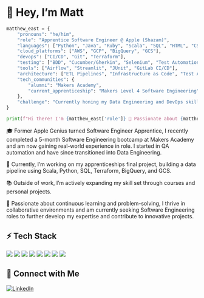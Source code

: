 # 👋 Hey, I’m Matt

```python
matthew_east = {
    "pronouns": "he/him",
    "role": "Apprentice Software Engineer @ Apple (Shazam)",
    "languages": ["Python", "Java", "Ruby", "Scala", "SQL", "HTML", "CSS"],
    "cloud_platforms": ["AWS", "GCP", "BigQuery", "GCS"],
    "devops": ["CI/CD", "Git", "Terraform"],
    "testing": ["BDD", "Cucumber/Gherkin", "Selenium", "Test Automation"],
    "tools": ["Airflow", "Streamlit", "JUnit", "GitLab CI/CD"],
    "architecture": ["ETL Pipelines", "Infrastructure as Code", "Test Automation"],
    "tech_communities": {
        "alumni": "Makers Academy",
        "current_apprenticeship": "Makers Level 4 Software Engineering"
    },
    "challenge": "Currently honing my Data Engineering and DevOps skills while working on automation projects."
}

print(f"Hi there! I'm {matthew_east['role']} 🚀 Passionate about {matthew_east['challenge']}")

```

🎓 Former Apple Genius turned Software Engineer Apprentice, I recently completed a 5-month Software Engineering bootcamp at Makers Academy and am now gaining real-world experience in role. I started in QA automation and have since transitioned into Data Engineering.

🔭 Currently, I’m working on my apprenticeships final project, building a data pipeline using Scala, Python, SQL, Terraform, BigQuery, and GCS.

📚 Outside of work, I’m actively expanding my skill set through courses and personal projects.

🌱 Passionate about continuous learning and problem-solving, I thrive in collaborative environments and am currently seeking Software Engineering roles to further develop my expertise and contribute to innovative projects.

## ⚡ Tech Stack
<p align="left">
  <img src="https://img.shields.io/badge/-HTML5-E34F26?style=flat&logo=html5&logoColor=white" />
  <img src="https://img.shields.io/badge/-CSS3-1572B6?style=flat&logo=css3&logoColor=white" />
  <img src="https://img.shields.io/badge/-Python-3776AB?style=flat&logo=python&logoColor=white" />
  <img src="https://img.shields.io/badge/-Java-007396?style=flat&logo=java&logoColor=white" />
  <img src="https://img.shields.io/badge/-SQL-4479A1?style=flat&logo=postgresql&logoColor=white" />
  <img src="https://img.shields.io/badge/-AWS-232F3E?style=flat&logo=amazon-aws&logoColor=white" />
  <img src="https://img.shields.io/badge/-Google%20Cloud-4285F4?style=flat&logo=google-cloud&logoColor=white" />
  <img src="https://img.shields.io/badge/-Git-F05032?style=flat&logo=git&logoColor=white" />
</p>

## 🚀 Connect with Me  

[![LinkedIn](https://img.shields.io/badge/-LinkedIn-blue?style=flat&logo=Linkedin&logoColor=white)](https://www.linkedin.com/in/matthew-east-a30023b8/)
